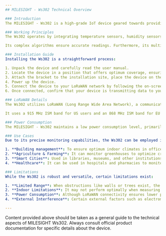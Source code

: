 ```yaml
---
## MILESIGHT - Ws302 Technical Overview

### Introduction
The MILESIGHT - Ws302 is a high-grade IoT device geared towards providing top-class secure and wireless ambience monitoring through its comprehensive sensor technologies. It leverages LoRaWAN technology to ensure excellent wireless coverage with reduced power consumption.

### Working Principles
The Ws302 operates by integrating temperature sensors, humidity sensors, and light sensors to monitor environmental changes. These sensors process ambient conditions and send collected data over the LoRaWAN network to a central server for analysis and decision making. 

Its complex algorithms ensure accurate readings. Furthermore, its multi-mode communication and robust framework enable it to adapt to various application scenarios.

### Installation Guide
Installing the Ws302 is a straightforward process:

1. Unpack the device and carefully read the user manual.
2. Locate the device in a position that offers optimum coverage, ensuring that it is placed away from direct sunlight and any heat sources.
3. Attach the bracket to the installation site, place the device on the bracket, and securely tighten the device.
4. Power up the device.
5. Connect the device to your LoRaWAN network by following the on-screen prompts.
6. Once connected, confirm that your device is transmitting data to your chosen server.

### LoRaWAN Details
The Ws302 utilizes LoRaWAN (Long Range Wide Area Network), a communication protocol designed for long-range, low power consumption IoT devices. 

It uses a 915 MHz ISM band for US users and an 868 MHz ISM band for EU users. It also provides configurable ADR (Adaptive Data Rate) settings that dynamically adjust the transmission rate and radio parameters to balance energy consumption and data transmission quality.

### Power Consumption
The MILESIGHT - Ws302 maintains a low power consumption level, primarily due to its LoRaWAN connectivity, which emphasizes long battery life. Operational lifetime is two years with a regular transmission rate of 20 minutes (standard batteries).

### Use Cases
Due to its precise monitoring capabilities, the Ws302 can be employed in a diverse range of use cases such as:

1. **Building management**: To ensure optimum indoor climates in office buildings, warehouses, etc.
2. **Agriculture & Farming**: It can monitor greenhouses to optimize crop production.
3. **Smart Cities**: Used in libraries, museums, and other institutions to preserve art and historical artifacts by preventing conditions that could lead to deterioration.
4. **Healthcare**: It can be used in hospitals and pharmacies to monitor and maintain required temperatures for medicines and vaccinations.

### Limitations
While the Ws302 is robust and versatile, certain limitations exist:

1. **Limited Range**: When obstructions like walls or trees exist, the effective coverage range of the device may be limited.
2. **Indoor Limitations**: It may not perform optimally when measuring external environmental conditions from inside a building.
3. **Power Consumption**: Although LoRaWAN connectivity ensures lower power consumption, continuous data transmission in a short span can still lead to faster battery drain.
4. **External Interference**: Certain external factors such as electromagnetic fields or high humidity can affect the sensor readings.

---
```


Content provided above should be taken as a general guide to the technical aspects of MILESIGHT Ws302. Always consult official product documentation for specific details about the device.
